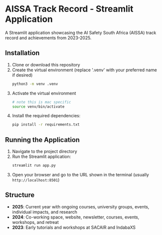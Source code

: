 # AISSA Track Record - Streamlit Application

A Streamlit application showcasing the AI Safety South Africa (AISSA) track record and achievements from 2023-2025.

## Installation

1. Clone or download this repository
2. Create the virtual environment (replace '.venv' with your preferred name if desired)
   ```bash
   python3 -m venv .venv
   ```
3. Activate the virtual environment
   ```bash
   # note this is mac specific
   source venv/bin/activate
   ```
4. Install the required dependencies:
   ```bash
   pip install -r requirements.txt
   ```

## Running the Application

1. Navigate to the project directory
2. Run the Streamlit application:
   ```bash
   streamlit run app.py
   ```
3. Open your browser and go to the URL shown in the terminal (usually `http://localhost:8501`)

## Structure

- **2025**: Current year with ongoing courses, university groups, events, individual impacts, and research
- **2024**: Co-working space, website, newsletter, courses, events, workshops, and retreat
- **2023**: Early tutorials and workshops at SACAIR and IndabaXS
